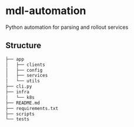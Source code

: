 # mdl-automation
Python automation for parsing and rollout services

## Structure
```bash
├── app
│   ├── clients
│   ├── config
│   ├── services
│   └── utils
├── cli.py
├── infra
│   └── k8s
├── README.md
├── requirements.txt
├── scripts
└── tests
````
